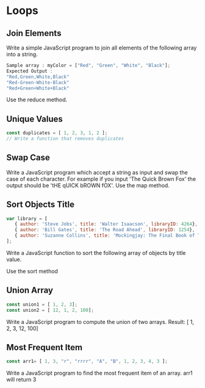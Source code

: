 # Loops

## Join Elements

Write a simple JavaScript program to join all elements of the following array into a string.
```js
Sample array : myColor = ["Red", "Green", "White", "Black"];
Expected Output :
"Red,Green,White,Black"
"Red-Green-White-Black"
"Red+Green+White+Black"

```

Use the reduce method. 


## Unique Values

```js
const duplicates = [ 1, 2, 3, 1, 2 ];
// Write a function that removes duplicates
```

## Swap Case


Write a JavaScript program which accept a string as input and swap the case of each character.
For example if you input 'The Quick Brown Fox' the output should be 'tHE qUICK bROWN fOX'.
Use the map method.

## Sort Objects Title

```js
var library = [
   { author: 'Steve Jobs', title: 'Walter Isaacson', libraryID: 4264},
   { author: 'Bill Gates', title: 'The Road Ahead', libraryID: 1254},
   { author: 'Suzanne Collins', title: 'Mockingjay: The Final Book of The Hunger Games', libraryID: 3245}
];
```
Write a JavaScript function to sort the following array of objects by title value.

Use the sort method

## Union Array

```js
const union1 = [ 1, 2, 3];
const union2 = [ 12, 1, 2, 100];
```
Write a JavaScript program to compute the union of two arrays.
Result: [ 1, 2, 3, 12, 100]

## Most Frequent Item

```js
const arr1= [ 1, 3, "r", "rrrr", "A", "B", 1, 2, 3, 4, 3 ];
```
Write a JavaScript program to find the most frequent item of an array.
arr1 will return 3